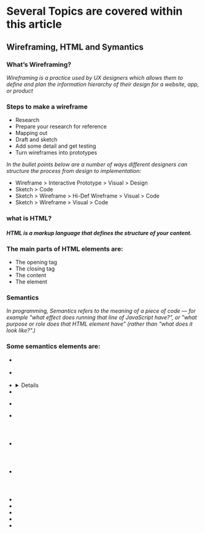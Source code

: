 # Several Topics are covered within this article
## Wireframing, HTML and Symantics
### What’s Wireframing?

*Wireframing is a practice used by UX designers which allows them to define and plan the information hierarchy of their design for a website, app, or product*

### Steps to make a wireframe
* Research
* Prepare your research for reference
* Mapping out
* Draft and sketch
* Add some detail and get testing
* Turn wireframes into prototypes

*In the bullet points below are a number of ways different designers can structure the process from design to implementation:*

* Wireframe > Interactive Prototype > Visual > Design
* Sketch > Code
* Sketch > Wireframe > Hi-Def Wireframe > Visual > Code
* Sketch > Wireframe > Visual > Code

### what is HTML?
#### *HTML is a markup language that defines the structure of your content.*
### The main parts of HTML elements are:
* The opening tag
* The closing tag
* The content
* The element

### Semantics
 *In programming, Semantics refers to the meaning of a piece of code — for example "what effect does running that line of JavaScript have?", or "what purpose or role does that HTML element have" (rather than "what does it look like?".)*
### Some semantics elements are:
* <article>
* <aside>
* <details>
* <figcaption>
* <figure>
* <footer>
* <header>
* <main>
* <mark>
* <nav>
* <section>
* <summary>
* <time>


